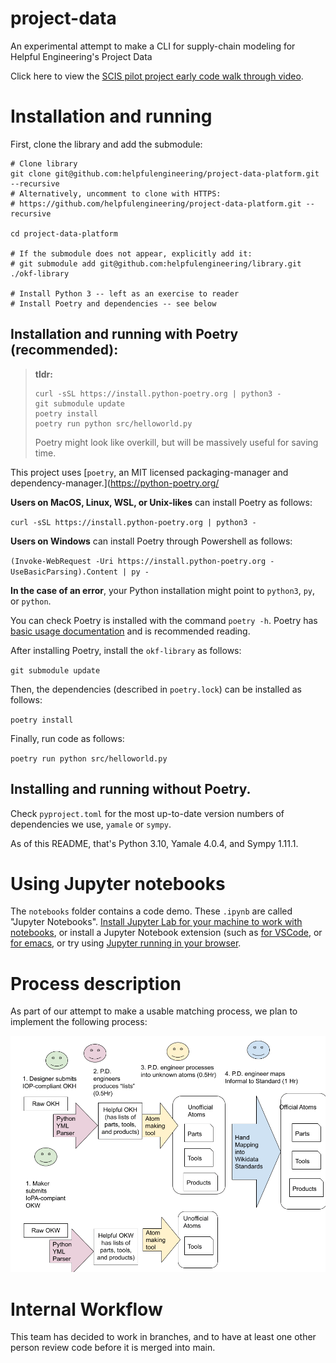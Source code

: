 # project-data

An experimental attempt to make a CLI for supply-chain modeling for Helpful Engineering's Project Data

Click here to view the [SCIS pilot project early code walk through video](https://youtu.be/IAYBdHfAjxg).


# Installation and running

First, clone the library and add the submodule:

```
# Clone library
git clone git@github.com:helpfulengineering/project-data-platform.git --recursive
# Alternatively, uncomment to clone with HTTPS:
# https://github.com/helpfulengineering/project-data-platform.git --recursive

cd project-data-platform

# If the submodule does not appear, explicitly add it:
# git submodule add git@github.com:helpfulengineering/library.git ./okf-library

# Install Python 3 -- left as an exercise to reader
# Install Poetry and dependencies -- see below
```

## Installation and running with Poetry (recommended):

> **tldr:**
> 
> ```
> curl -sSL https://install.python-poetry.org | python3 -
> git submodule update
> poetry install
> poetry run python src/helloworld.py
> ```
>
> Poetry might look like overkill, but will be massively useful for saving time.

This project uses [`poetry`, an MIT licensed packaging-manager and dependency-manager.](https://python-poetry.org/

**Users on MacOS, Linux, WSL, or Unix-likes**  can install Poetry as follows:

`curl -sSL https://install.python-poetry.org | python3 -`

**Users on Windows** can install Poetry through Powershell as follows:

`(Invoke-WebRequest -Uri https://install.python-poetry.org -UseBasicParsing).Content | py -`

**In the case of an error**, your Python installation might point to `python3`, `py`, or `python`.

You can check Poetry is installed with the command `poetry -h`. Poetry has [basic usage documentation](https://python-poetry.org/docs/basic-usage/) and is recommended reading.

After installing Poetry, install the `okf-library` as follows:

`git submodule update`

Then, the dependencies (described in `poetry.lock`) can be installed as follows:

`poetry install`

Finally, run code as follows:

`poetry run python src/helloworld.py`

## Installing and running without Poetry.

Check `pyproject.toml` for the most up-to-date version numbers of dependencies we use, `yamale` or `sympy`.

As of this README, that's Python 3.10, Yamale 4.0.4, and Sympy 1.11.1.


# Using Jupyter notebooks

The `notebooks` folder contains a code demo. These `.ipynb` are called "Jupyter Notebooks". [Install Jupyter Lab for your machine to work with notebooks](https://jupyter.org/install), or install a Jupyter Notebook  extension (such as [for VSCode](https://devblogs.microsoft.com/python/introducing-the-jupyter-extension-for-vs-code/), or [for emacs](https://github.com/nnicandro/emacs-jupyter), or try using [Jupyter running in your browser](https://jupyter.org/try-jupyter/lab/).


# Process description

As part of our attempt to make a usable matching process, we plan to implement the following process:

![Diagram of OKF Document Processing Workflow (3)](docs/ProcessDescription.png)

# Internal Workflow

This team has decided to work in branches, and to have at least one other person review code before it is merged into main.
